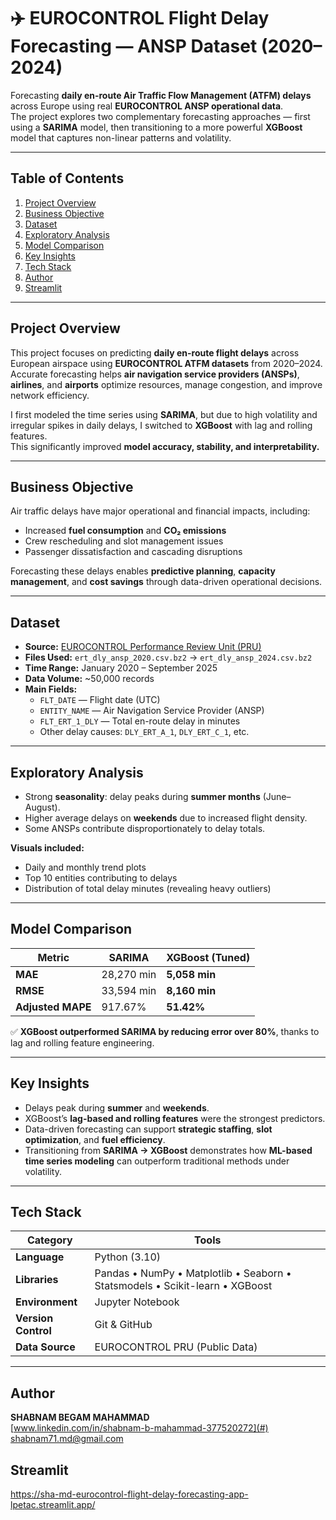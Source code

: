 # ✈️ EUROCONTROL Flight Delay Forecasting — ANSP Dataset (2020–2024)

Forecasting **daily en-route Air Traffic Flow Management (ATFM) delays** across Europe using real **EUROCONTROL ANSP operational data**.  
The project explores two complementary forecasting approaches — first using a **SARIMA** model, then transitioning to a more powerful **XGBoost** model that captures non-linear patterns and volatility.

---

## Table of Contents
1. [Project Overview](#project-overview)  
2. [Business Objective](#business-objective)  
3. [Dataset](#dataset)  
4. [Exploratory Analysis](#exploratory-analysis)  
5. [Model Comparison](#model-comparison)  
6. [Key Insights](#key-insights)  
7. [Tech Stack](#tech-stack)  
8. [Author](#author)
9. [Streamlit](#streamlit)
---

## Project Overview
This project focuses on predicting **daily en-route flight delays** across European airspace using **EUROCONTROL ATFM datasets** from 2020–2024.  
Accurate forecasting helps **air navigation service providers (ANSPs)**, **airlines**, and **airports** optimize resources, manage congestion, and improve network efficiency.

I first modeled the time series using **SARIMA**, but due to high volatility and irregular spikes in daily delays, I switched to **XGBoost** with lag and rolling features.  
This significantly improved **model accuracy, stability, and interpretability.**

---

## Business Objective
Air traffic delays have major operational and financial impacts, including:
- Increased **fuel consumption** and **CO₂ emissions**  
- Crew rescheduling and slot management issues  
- Passenger dissatisfaction and cascading disruptions  

Forecasting these delays enables **predictive planning**, **capacity management**, and **cost savings** through data-driven operational decisions.

---

## Dataset
- **Source:** [EUROCONTROL Performance Review Unit (PRU)](https://ansperformance.eu/data/)  
- **Files Used:** `ert_dly_ansp_2020.csv.bz2` → `ert_dly_ansp_2024.csv.bz2`  
- **Time Range:** January 2020 – September 2025  
- **Data Volume:** ~50,000 records  
- **Main Fields:**
  - `FLT_DATE` — Flight date (UTC)  
  - `ENTITY_NAME` — Air Navigation Service Provider (ANSP)  
  - `FLT_ERT_1_DLY` — Total en-route delay in minutes  
  - Other delay causes: `DLY_ERT_A_1`, `DLY_ERT_C_1`, etc.

---

## Exploratory Analysis
- Strong **seasonality**: delay peaks during **summer months** (June–August).  
- Higher average delays on **weekends** due to increased flight density.  
- Some ANSPs contribute disproportionately to delay totals.  

**Visuals included:**
- Daily and monthly trend plots  
- Top 10 entities contributing to delays  
- Distribution of total delay minutes (revealing heavy outliers)

---

## Model Comparison

| Metric        | SARIMA     | XGBoost (Tuned) |
| ------------- | ---------- | --------------- |
| **MAE**       | 28,270 min | **5,058 min**   |
| **RMSE**      | 33,594 min | **8,160 min**   |
| **Adjusted MAPE** | 917.67% | **51.42%**      |

✅ **XGBoost outperformed SARIMA by reducing error over 80%**, thanks to lag and rolling feature engineering.

---

## Key Insights
- Delays peak during **summer** and **weekends**.  
- XGBoost’s **lag-based and rolling features** were the strongest predictors.  
- Data-driven forecasting can support **strategic staffing**, **slot optimization**, and **fuel efficiency**.  
- Transitioning from **SARIMA → XGBoost** demonstrates how **ML-based time series modeling** can outperform traditional methods under volatility.

---

## Tech Stack

| Category | Tools |
|-----------|-------|
| **Language** | Python (3.10) |
| **Libraries** | Pandas • NumPy • Matplotlib • Seaborn • Statsmodels • Scikit-learn • XGBoost |
| **Environment** | Jupyter Notebook |
| **Version Control** | Git & GitHub |
| **Data Source** | EUROCONTROL PRU (Public Data) |

---


##  Author

**SHABNAM BEGAM MAHAMMAD**  
 [www.linkedin.com/in/shabnam-b-mahammad-377520272](#)  
 shabnam71.md@gmail.com  

## Streamlit
https://sha-md-eurocontrol-flight-delay-forecasting-app-lpetac.streamlit.app/
